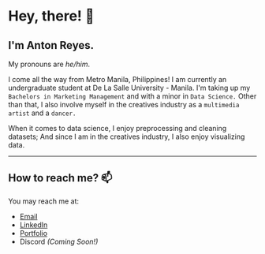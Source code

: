# **Hey, there! 👋**

## I'm Anton Reyes.


My pronouns are *he/him*.

I come all the way from Metro Manila, Philippines! I am currently an undergraduate student at De La Salle University - Manila. I'm taking up my `Bachelors in Marketing Management` and with a minor in `Data Science.` Other than that, I also involve myself in the creatives industry as a `multimedia artist` and a `dancer.`

When it comes to data science, I enjoy preprocessing and cleaning datasets; And since I am in the creatives industry, I also enjoy visualizing data.

----

How to reach me? 📫 
----
You may reach me at:
 - [Email](AntonReyes.work@gmail.com)
 - [LinkedIn](www.linkedin.com/in/anton-r-501b12136/)
 - [Portfolio](https://agrstudios.wixsite.com/portfolio/)
 - Discord *(Coming Soon!)*

<!---
AntonReyes/AntonReyes is a ✨ special ✨ repository because its `README.md` (this file) appears on your GitHub profile.
You can click the Preview link to take a look at your changes.
--->
